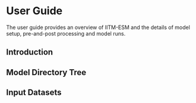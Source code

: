 # User Guide

The user guide provides an overview of IITM-ESM and the details of model setup, pre-and-post processing and model runs. 

## Introduction



## Model Directory Tree


## Input Datasets






